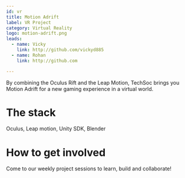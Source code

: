 ```yaml
---
id: vr
title: Motion Adrift
label: VR Project
category: Virtual Reality
logo: motion-adrift.png
leads:
  - name: Vicky
    link: http://github.com/vickyd885
  - name: Rohan
    link: http://github.com

---
```


By combining the Oculus Rift and the Leap Motion, TechSoc brings you Motion Adrift for a new gaming experience in a virtual world.

# The stack

Oculus, Leap motion, Unity SDK, Blender

# How to get involved

Come to our weekly project sessions to learn, build and collaborate!
